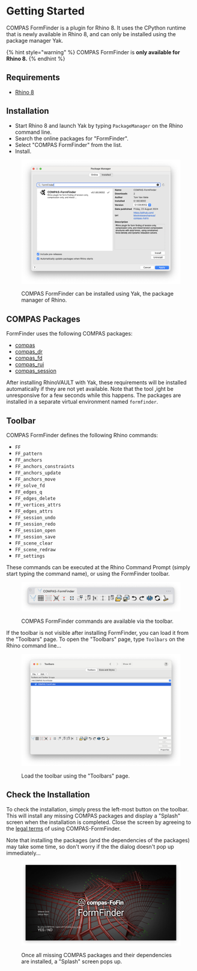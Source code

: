 # Getting Started

COMPAS FormFinder is a plugin for Rhino 8. It uses the CPython runtime that is newly available in Rhino 8, and can only be installed using the package manager Yak.

{% hint style="warning" %}
COMPAS FormFinder is **only available for Rhino 8.**
{% endhint %}

## Requirements

* [Rhino 8](https://www.rhino3d.com/)

## Installation

* Start Rhino 8 and launch Yak by typing `PackageManager` on the Rhino command line.
* Search the online packages for "FormFinder".
* Select "COMPAS FormFinder" from the list.
* Install.

<figure><img src="/gitbook/.gitbook/assets/FormFinder_yak.png" alt="FormFinder in package manager Yak"><figcaption><p>COMPAS FormFinder can be installed using Yak, the package manager of Rhino.</p></figcaption></figure>

## COMPAS Packages

FormFinder uses the following COMPAS packages:

* [compas](https://github.com/compas-dev/compas)
* [compas_dr](https://github.com/blockresearchgroup/compas_dr)
* [compas_fd](https://github.com/blockresearchgroup/compas_fd)
* [compas_rui](https://github.com/blockresearchgroup/compas_rui)
* [compas_session](https://github.com/blockresearchgroup/compas_session)

After installing RhinoVAULT with Yak, these requirements will be installed automatically if they are not yet available.
Note that the tool ,ight be unresponsive for a few seconds while this happens.
The packages are installed in a separate virtual environment named `formfinder`.

## Toolbar

COMPAS FormFinder defines the following Rhino commands:

* `FF`
* `FF_pattern`
* `FF_anchors`
* `FF_anchors_constraints`
* `FF_anchors_update`
* `FF_anchors_move`
* `FF_solve_fd`
* `FF_edges_q`
* `FF_edges_delete`
* `FF_vertices_attrs`
* `FF_edges_attrs`
* `FF_session_undo`
* `FF_session_redo`
* `FF_session_open`
* `FF_session_save`
* `FF_scene_clear`
* `FF_scene_redraw`
* `FF_settings`

These commands can be executed at the Rhino Command Prompt (simply start typing the command name),
or using the FormFinder toolbar.

<figure><img src="/gitbook/.gitbook/assets/FormFinder_toolbar.png" alt="COMPAS FormFinder toolbar"><figcaption><p>COMPAS FormFinder commands are available via the toolbar.</p></figcaption></figure>

If the toolbar is not visible after installing FormFinder,
you can load it from the "Toolbars" page.
To open the "Toolbars" page, type `Toolbars` on the Rhino command line...

<figure><img src="/gitbook/.gitbook/assets/Rhino_toolbars.png" alt="Rhino Toolbars page"><figcaption><p>Load the toolbar using the "Toolbars" page.</p></figcaption></figure>

## Check the Installation

To check the installation, simply press the left-most button on the toolbar.
This will install any missing COMPAS packages and display a "Splash" screen when the installation is completed.
Close the screen by agreeing to the [legal terms](../additional-information/legal-terms.md) of using COMPAS-FormFinder.

Note that installing the packages (and the dependencies of the packages) may take some time,
so don't worry if the the dialog doesn't pop up immediately...

<figure><img src="/gitbook/.gitbook/assets/FormFinder_splash.png" alt="FormFinder splash"><figcaption><p>Once all missing COMPAS packages and their dependencies are installed, a "Splash" screen pops up.</p></figcaption></figure>
